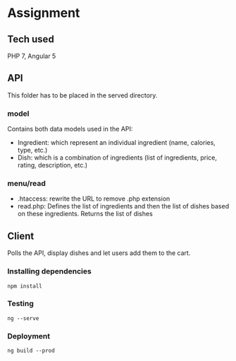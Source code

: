 # Assignment

## Tech used

PHP 7, Angular 5

## API

This folder has to be placed in the served directory.

### model

Contains both data models used in the API:

- Ingredient: which represent an individual ingredient (name, calories, type, etc.)
- Dish: which is a combination of ingredients (list of ingredients, price, rating, description, etc.)

### menu/read

- .htaccess: rewrite the URL to remove .php extension
- read.php: Defines the list of ingredients and then the list of dishes based on these ingredients. Returns the list of dishes

## Client

Polls the API, display dishes and let users add them to the cart.

### Installing dependencies
`npm install`

### Testing
`ng --serve`

### Deployment
`ng build --prod`